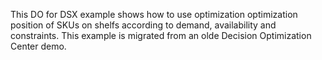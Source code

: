 This DO for DSX example shows how to use optimization optimization position of SKUs on shelfs according to demand, availability and constraints.
This example is migrated from an olde Decision Optimization Center demo.
